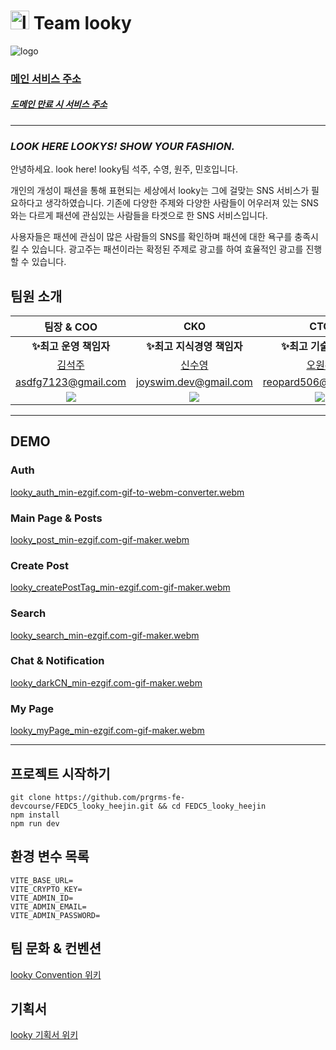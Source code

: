 # <img alt="looky favicon" src="https://github.com/prgrms-fe-devcourse/FEDC5_looky_heejin/assets/90549862/95f8fe98-e97b-4faa-a320-89c5de53cb5c" width="30rem" height="30rem" /> Team looky

<!--![favicon (1)](https://github.com/prgrms-fe-devcourse/FEDC5_looky_heejin/assets/90549862/95f8fe98-e97b-4faa-a320-89c5de53cb5c)-->

![logo](https://github.com/prgrms-fe-devcourse/FEDC5_looky_heejin/assets/90549862/ceb789a7-3811-4231-b705-1016345d7fbb)

### [메인 서비스 주소](https://www.looky.kr/)

##### [도메인 만료 시 서비스 주소](https://looky-working.vercel.app/)

---

### **_LOOK HERE LOOKYS! SHOW YOUR FASHION._**

안녕하세요. look here! looky팀 석주, 수영, 원주, 민호입니다.

개인의 개성이 패션을 통해 표현되는 세상에서 looky는 그에 걸맞는 SNS 서비스가 필요하다고 생각하였습니다. 기존에 다양한 주제와 다양한 사람들이 어우러져 있는 SNS와는 다르게 패션에 관심있는 사람들을 타겟으로 한 SNS 서비스입니다.

사용자들은 패션에 관심이 많은 사람들의 SNS를 확인하며 패션에 대한 욕구를 충족시킬 수 있습니다. 광고주는 패션이라는 확정된 주제로 광고를 하여 효율적인 광고를 진행할 수 있습니다.

## 팀원 소개

| 팀장 & COO | CKO | CTO | CAO |
| :-: | :-: | :-: | :-: |
| **✨최고 운영 책임자** | **✨최고 지식경영 책임자** | **✨최고 기술 책임자** | **✨최고 관리 책임자** |
| [김석주](https://github.com/SoJuSo) | [신수영](https://github.com/joyswim) | [오원주](https://github.com/OhWonJu) | [황민호](https://github.com/hellosonic-r) |
| asdfg7123@gmail.com | joyswim.dev@gmail.com | reopard506@gmail.com | hellommmh@gmail.com |
| <img src="https://github.com/SoJuSo.png" /> | <img src="https://github.com/joyswim.png" /> | <img src="https://github.com/OhWonJu.png" /> | <img src="https://github.com/hellosonic-r.png" /> |

---

## DEMO
### Auth
[looky_auth_min-ezgif.com-gif-to-webm-converter.webm](https://github.com/prgrms-fe-devcourse/FEDC5_looky_heejin/assets/90549862/8103c540-f804-4c1b-8e02-7e5279b19e7b)

### Main Page & Posts
[looky_post_min-ezgif.com-gif-maker.webm](https://github.com/prgrms-fe-devcourse/FEDC5_looky_heejin/assets/90549862/90c4a7bf-34d4-46b8-9bc3-07ee5fe5a52c)

### Create Post
[looky_createPostTag_min-ezgif.com-gif-maker.webm](https://github.com/prgrms-fe-devcourse/FEDC5_looky_heejin/assets/90549862/2a54fd9d-2865-44dc-bc69-6764919c5a6f)

### Search
[looky_search_min-ezgif.com-gif-maker.webm](https://github.com/prgrms-fe-devcourse/FEDC5_looky_heejin/assets/90549862/2da7f7f1-2b8c-4aa5-9d10-4113dcf3ade8)

### Chat & Notification
[looky_darkCN_min-ezgif.com-gif-maker.webm](https://github.com/prgrms-fe-devcourse/FEDC5_looky_heejin/assets/90549862/8437b12e-9b40-4eb4-99f8-0c0414336eeb)

### My Page
[looky_myPage_min-ezgif.com-gif-maker.webm](https://github.com/prgrms-fe-devcourse/FEDC5_looky_heejin/assets/90549862/415b9cfb-a969-4df7-a3b4-3efbdf339f89)

---

## 프로젝트 시작하기

```
git clone https://github.com/prgrms-fe-devcourse/FEDC5_looky_heejin.git && cd FEDC5_looky_heejin
npm install
npm run dev
```

## 환경 변수 목록

```
VITE_BASE_URL=
VITE_CRYPTO_KEY=
VITE_ADMIN_ID=
VITE_ADMIN_EMAIL=
VITE_ADMIN_PASSWORD=
```

## 팀 문화 & 컨벤션

[looky Convention 위키](https://github.com/prgrms-fe-devcourse/FEDC5_looky_heejin/wiki/Convention)

## 기획서

[looky 기획서 위키](https://github.com/prgrms-fe-devcourse/FEDC5_looky_heejin/wiki/%EA%B8%B0%ED%9A%8D%EC%84%9C)
